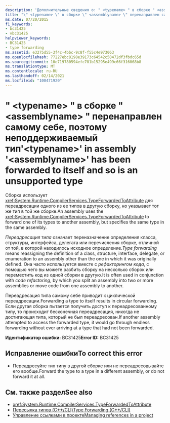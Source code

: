 ```yaml
---
description: 'Дополнительные сведения о: " <typename> " в сборке " <assemblyname> " переадресованы самой себе, поэтому неподдерживаемый тип'
title: "\" <typename> \" в сборке \" <assemblyname> \" перенаправлен самому себе, поэтому неподдерживаемый тип"
ms.date: 07/20/2015
f1_keywords:
- bc31425
- vbc31425
helpviewer_keywords:
- BC31425
- type forwarding
ms.assetid: e3275d55-3f4c-4bbc-9c8f-f55c4e973063
ms.openlocfilehash: 77227ebc8198e39173c64542c58472df3fbdc65d
ms.sourcegitcommit: 10e719780594efc781b15295e499c66f316068b8
ms.translationtype: MT
ms.contentlocale: ru-RU
ms.lasthandoff: 02/14/2021
ms.locfileid: "100471920"
---
```

# <a name="typename-in-assembly-assemblyname-has-been-forwarded-to-itself-and-so-is-an-unsupported-type"></a><span data-ttu-id="c60b5-103">" \<typename> " в сборке " \<assemblyname> " перенаправлен самому себе, поэтому неподдерживаемый тип</span><span class="sxs-lookup"><span data-stu-id="c60b5-103">'\<typename>' in assembly '\<assemblyname>' has been forwarded to itself and so is an unsupported type</span></span>

<span data-ttu-id="c60b5-104">Сборка использует <xref:System.Runtime.CompilerServices.TypeForwardedToAttribute> для переадресации одного из ее типов в другую сборку, но указывает тот же тип в той же сборке.</span><span class="sxs-lookup"><span data-stu-id="c60b5-104">An assembly uses the <xref:System.Runtime.CompilerServices.TypeForwardedToAttribute> to forward one of its types to another assembly, but specifies the same type in the same assembly.</span></span>  
  
 <span data-ttu-id="c60b5-105">*Переадресация типа* означает переназначение определения класса, структуры, интерфейса, делегата или перечисления сборке, отличной от той, в которой находилось исходное определение.</span><span class="sxs-lookup"><span data-stu-id="c60b5-105">*Type forwarding* means reassigning the definition of a class, structure, interface, delegate, or enumeration to an assembly other than the one in which it was originally defined.</span></span> <span data-ttu-id="c60b5-106">Она часто используется вместе с *рефакторингом кода*, с помощью чего вы можете разбить сборку на несколько сборок или переместить код из одной сборки в другую.</span><span class="sxs-lookup"><span data-stu-id="c60b5-106">It is often used in conjunction with *code refactoring*, by which you split an assembly into two or more assemblies or move code from one assembly to another.</span></span>  
  
 <span data-ttu-id="c60b5-107">Переадресация типа самому себе приводит к циклической переадресации.</span><span class="sxs-lookup"><span data-stu-id="c60b5-107">Forwarding a type to itself results in circular forwarding.</span></span> <span data-ttu-id="c60b5-108">Если другая сборка пытается получить доступ к переадресованному типу, то происходит бесконечная переадресация, никогда не достигающая типа, который не был переадресован.</span><span class="sxs-lookup"><span data-stu-id="c60b5-108">If another assembly attempted to access the forwarded type, it would go through endless forwarding without ever arriving at a type that had not been forwarded.</span></span>  
  
 <span data-ttu-id="c60b5-109">**Идентификатор ошибки:** BC31425</span><span class="sxs-lookup"><span data-stu-id="c60b5-109">**Error ID:** BC31425</span></span>  
  
## <a name="to-correct-this-error"></a><span data-ttu-id="c60b5-110">Исправление ошибки</span><span class="sxs-lookup"><span data-stu-id="c60b5-110">To correct this error</span></span>  
  
- <span data-ttu-id="c60b5-111">Переадресуйте тип типу в другой сборке или не переадресовывайте его вообще.</span><span class="sxs-lookup"><span data-stu-id="c60b5-111">Forward the type to a type in a different assembly, or do not forward it at all.</span></span>  
  
## <a name="see-also"></a><span data-ttu-id="c60b5-112">См. также раздел</span><span class="sxs-lookup"><span data-stu-id="c60b5-112">See also</span></span>

- <xref:System.Runtime.CompilerServices.TypeForwardedToAttribute>
- [<span data-ttu-id="c60b5-113">Пересылка типов (C++/CLI)</span><span class="sxs-lookup"><span data-stu-id="c60b5-113">Type Forwarding (C++/CLI)</span></span>](/cpp/windows/type-forwarding-cpp-cli)
- [<span data-ttu-id="c60b5-114">Управление ссылками в проекте</span><span class="sxs-lookup"><span data-stu-id="c60b5-114">Managing references in a project</span></span>](/visualstudio/ide/managing-references-in-a-project)
